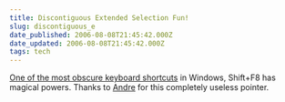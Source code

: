 ```yaml
---
title: Discontiguous Extended Selection Fun!
slug: discontiguous_e
date_published: 2006-08-08T21:45:42.000Z
date_updated: 2006-08-08T21:45:42.000Z
tags: tech
---
```


[One of the most obscure keyboard shortcuts](http://blogs.msdn.com/oldnewthing/archive/2006/08/08/692129.aspx) in Windows, Shift+F8 has magical powers. Thanks to [Andre](http://notes.torrez.org) for this completely useless pointer.
